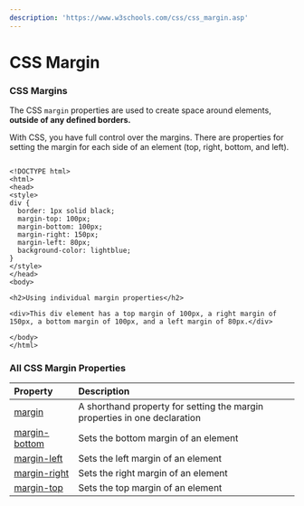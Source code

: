 ```yaml
---
description: 'https://www.w3schools.com/css/css_margin.asp'
---
```


# CSS Margin

### CSS Margins

The CSS `margin` properties are used to create space around elements, **outside of any defined borders.**

With CSS, you have full control over the margins. There are properties for setting the margin for each side of an element \(top, right, bottom, and left\).



```markup

<!DOCTYPE html>
<html>
<head>
<style>
div {
  border: 1px solid black;
  margin-top: 100px;
  margin-bottom: 100px;
  margin-right: 150px;
  margin-left: 80px;
  background-color: lightblue;
}
</style>
</head>
<body>

<h2>Using individual margin properties</h2>

<div>This div element has a top margin of 100px, a right margin of 150px, a bottom margin of 100px, and a left margin of 80px.</div>

</body>
</html>

```





### All CSS Margin Properties

| Property | Description |
| :--- | :--- |
| [margin](https://www.w3schools.com/cssref/pr_margin.asp) | A shorthand property for setting the margin properties in one declaration |
| [margin-bottom](https://www.w3schools.com/cssref/pr_margin-bottom.asp) | Sets the bottom margin of an element |
| [margin-left](https://www.w3schools.com/cssref/pr_margin-left.asp) | Sets the left margin of an element |
| [margin-right](https://www.w3schools.com/cssref/pr_margin-right.asp) | Sets the right margin of an element |
| [margin-top](https://www.w3schools.com/cssref/pr_margin-top.asp) | Sets the top margin of an element |

